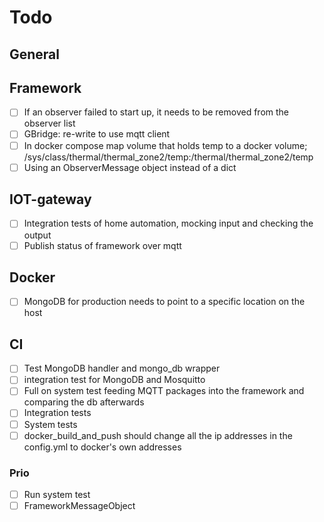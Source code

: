 # Todo

## General

## Framework
-  [ ] If an observer failed to start up, it needs to be removed from the observer list
-  [ ] GBridge: re-write to use mqtt client
-  [ ] In docker compose map volume that holds temp to a docker volume; /sys/class/thermal/thermal_zone2/temp:/thermal/thermal_zone2/temp
-  [ ] Using an ObserverMessage object instead of a dict

## IOT-gateway
-  [ ] Integration tests of home automation, mocking input and checking the output 
-  [ ] Publish status of framework over mqtt 

## Docker
-  [ ] MongoDB for production needs to point to a specific location on the host

## CI
-  [ ] Test MongoDB handler and mongo_db wrapper
-  [ ] integration test for MongoDB and Mosquitto
-  [ ] Full on system test feeding MQTT packages into the framework and comparing the db afterwards
-  [ ] Integration tests
-  [ ] System tests
-  [ ] docker_build_and_push should change all the ip addresses in the config.yml to docker's own addresses

### Prio
-  [ ] Run system test
-  [ ] FrameworkMessageObject
